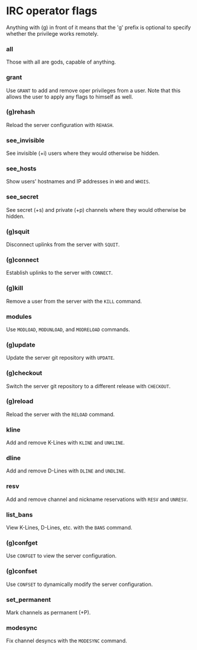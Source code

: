 # IRC operator flags

Anything with (g) in front of it means that the 'g' prefix is optional to
specify whether the privilege works remotely.

### all

Those with all are gods, capable of anything.

### grant

Use `GRANT` to add and remove oper privileges from a user. Note that this allows
the user to apply any flags to himself as well.

### (g)rehash

Reload the server configuration with `REHASH`.

### see_invisible

See invisible (+i) users where they would otherwise be hidden.

### see_hosts

Show users' hostnames and IP addresses in `WHO` and `WHOIS`.

### see_secret

See secret (+s) and private (+p) channels where they would otherwise be hidden.

### (g)squit

Disconnect uplinks from the server with `SQUIT`.

### (g)connect

Establish uplinks to the server with `CONNECT`.

### (g)kill

Remove a user from the server with the `KILL` command.

### modules

Use `MODLOAD`, `MODUNLOAD`, and `MODRELOAD` commands.

### (g)update

Update the server git repository with `UPDATE`.

### (g)checkout

Switch the server git repository to a different release with `CHECKOUT`.

### (g)reload

Reload the server with the `RELOAD` command.

### kline

Add and remove K-Lines with `KLINE` and `UNKLINE`.

### dline

Add and remove D-Lines with `DLINE` and `UNDLINE`.

### resv

Add and remove channel and nickname reservations with `RESV` and `UNRESV`.

### list_bans

View K-Lines, D-Lines, etc. with the `BANS` command.

### (g)confget

Use `CONFGET` to view the server configuration.

### (g)confset

Use `CONFSET` to dynamically modify the server configuration.

### set_permanent

Mark channels as permanent (+P).

### modesync

Fix channel desyncs with the `MODESYNC` command.
